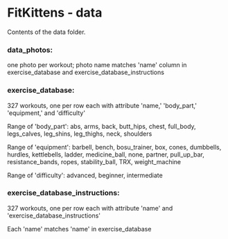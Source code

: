 # FitKittens - data
Contents of the data folder.

### data_photos: 
one photo per workout; photo name matches 'name' column in exercise_database and exercise_database_instructions

### exercise_database:
327 workouts, one per row each with attribute 'name,' 'body_part,' 'equipment,' and 'difficulty'

Range of 'body_part': abs, arms, back, butt_hips, chest, full_body, legs_calves, leg_shins, leg_thighs, neck, shoulders

Range of 'equipment': barbell, bench, bosu_trainer, box, cones, dumbbells, hurdles, kettlebells, ladder, medicine_ball, none, partner, pull_up_bar, resistance_bands, ropes, stability_ball, TRX, weight_machine

Range of 'difficulty': advanced, beginner, intermediate

### exercise_database_instructions:
327 workouts, one per row each with attribute 'name' and 'exercise_database_instructions'

Each 'name' matches 'name' in exercise_database 

